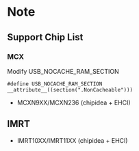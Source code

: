 # Note

## Support Chip List

### MCX

Modify USB_NOCACHE_RAM_SECTION

```
#define USB_NOCACHE_RAM_SECTION __attribute__((section(".NonCacheable")))
```

- MCXN9XX/MCXN236 (chipidea + EHCI)

## IMRT

- IMRT10XX/IMRT11XX (chipidea + EHCI)